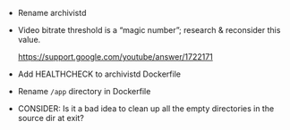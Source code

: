 * Rename archivistd

* Video bitrate threshold is a “magic number”;
  research & reconsider this value.

  https://support.google.com/youtube/answer/1722171

* Add HEALTHCHECK to archivistd Dockerfile

* Rename `/app` directory in Dockerfile

* CONSIDER: Is it a bad idea to clean up all the empty directories in the
  source dir at exit?
